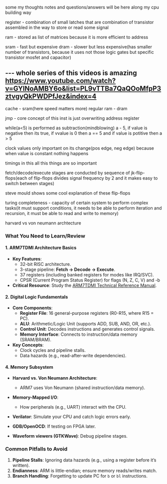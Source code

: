 some my thoughts notes and questions/answers will be here along my cpu building way


register - combination of small latches that are combination of transistor assembled in the way to store or read some signal

ram - stored as list of matrices because it is more efficient to address

sram - fast but expensive 
dram - slower but less expensive(has smaller number of transistors, because it uses not those logic gates but specific transistor mosfet and capacitor)

--- whole series of this videos is amazing 
https://www.youtube.com/watch?v=GYlNoAMBY6o&list=PL9vTTBa7QaQOoMfpP3ztvgyQkPWDPfJez&index=4
---
  
cache - sram(here speed matters more)
regular ram - dram

jmp - core concept of this inst is just overwriting address register


while(a<5) is performed as subtraction(mindblowing) a - 5, if value is negative then its true, if vvalue is 0 then  a == 5 and if value is potitive then a > 5


clock values only important on its change(pos edge, neg edge) because when value is constant nothing happens

timings in this all this things are so important

fetch/decode/execute stages are conducted by sequence of jk-flip-flops(each of flip-flops divides signal frequency by 2 and it makes easy to switch between stages)

steve mould shows some cool explanation of these flip-flops


turing completeness - capacity of certain system to perform complex tasks(it must support conditions, it needs to be able to perform iteration and recursion, it must be able to read and write to memory) 



harvard vs von neumann archtecture




### **What You Need to Learn/Review**
#### **1. ARM7TDMI Architecture Basics**
   - **Key Features**:
     - 32-bit RISC architecture.
     - 3-stage pipeline: **Fetch → Decode → Execute**.
     - 37 registers (including banked registers for modes like IRQ/SVC).
     - CPSR (Current Program Status Register) for flags (N, Z, C, V) and -b
   - **Critical Resource**: Study the [ARM7TDMI Technical Reference Manual](https://developer.arm.com/documentation/ddi0210/c/).
   

#### **2. Digital Logic Fundamentals**
   - **Core Components**:
     - **Register File**: 16 general-purpose registers (R0-R15, where R15 = PC).
     - **ALU**: Arithmetic/Logic Unit (supports ADD, SUB, AND, OR, etc.).
     - **Control Unit**: Decodes instructions and generates control signals.
     - **Memory Interface**: Connects to instruction/data memory (SRAM/BRAM).
   - **Key Concepts**:
     - Clock cycles and pipeline stalls.
     - Data hazards (e.g., read-after-write dependencies).

#### **4. Memory Subsystem**
   - **Harvard vs. Von Neumann Architecture**:
     - ARM7 uses Von Neumann (shared instruction/data memory).
   - **Memory-Mapped I/O**:
     - How peripherals (e.g., UART) interact with the CPU.


- **Verilator**: Simulate your CPU and catch logic errors early.
- **GDB/OpenOCD**: If testing on FPGA later.
- **Waveform viewers (GTKWave)**: Debug pipeline stages.

### **Common Pitfalls to Avoid**
1. **Pipeline Stalls**: Ignoring data hazards (e.g., using a register before it’s written).
2. **Endianness**: ARM is little-endian; ensure memory reads/writes match.
3. **Branch Handling**: Forgetting to update PC for `b` or `bl` instructions.


